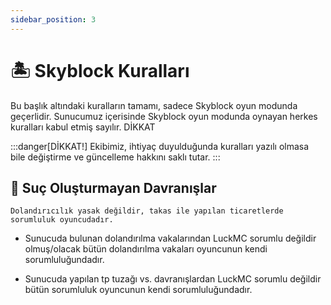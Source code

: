 ```yaml
---
sidebar_position: 3
---
```

# 🏝️ Skyblock Kuralları

Bu başlık altındaki kuralların tamamı, sadece Skyblock oyun modunda geçerlidir. Sunucumuz içerisinde Skyblock oyun modunda oynayan herkes kuralları kabul etmiş sayılır.
DİKKAT

:::danger[DİKKAT!]
Ekibimiz, ihtiyaç duyulduğunda kuralları yazılı olmasa bile değiştirme ve güncelleme hakkını saklı tutar.
:::

## 🔖 Suç Oluşturmayan Davranışlar

    Dolandırıcılık yasak değildir, takas ile yapılan ticaretlerde sorumluluk oyuncudadır.

* Sunucuda bulunan dolandırılma vakalarından LuckMC sorumlu değildir olmuş/olacak bütün dolandırılma vakaları oyuncunun kendi sorumluluğundadır.

* Sunucuda yapılan tp tuzağı vs. davranışlardan LuckMC sorumlu değildir bütün sorumluluk oyuncunun kendi sorumluluğundadır.